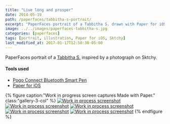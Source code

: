 ```yaml
---
title: "Live long and prosper"
date: 2014-05-19
path: /paperfaces/tabbitha-s-portrait/
excerpt: "PaperFaces portrait of a Tabbitha S. drawn with Paper for iOS on an iPad."
image: ../../images/paperfaces-tabbitha-s.jpg
categories: [paperfaces]
tags: [portrait, illustration, Paper for iOS, Sktchy]
last_modified_at: 2017-01-17T12:50:38-05:00
---
```


PaperFaces portrait of a [Tabbitha S.](https://sktchy.com/WjxgQ) inspired by a photograph on Sktchy.

#### Tools used

- [Pogo Connect Bluetooth Smart Pen](https://www.amazon.com/gp/product/B009K448L4/ref=as_li_ss_tl?ie=UTF8&camp=1789&creative=390957&creativeASIN=B009K448L4&linkCode=as2&tag=mademist-20)
- [Paper for iOS](https://paper.bywetransfer.com/)

{% figure caption:"Work in progress screen captures Made with Paper." class:"gallery-3-col" %}
[![Work in process screenshot](../../images/paperfaces-tabbitha-s-process-1-600.jpg)](../../images/paperfaces-tabbitha-s-process-1-lg.jpg) [![Work in process screenshot](../../images/paperfaces-tabbitha-s-process-2-600.jpg)](../../images/paperfaces-tabbitha-s-process-2-lg.jpg) [![Work in process screenshot](../../images/paperfaces-tabbitha-s-process-3-600.jpg)](../../images/paperfaces-tabbitha-s-process-3-lg.jpg) [![Work in process screenshot](../../images/paperfaces-tabbitha-s-process-4-600.jpg)](../../images/paperfaces-tabbitha-s-process-4-lg.jpg) [![Work in process screenshot](../../images/paperfaces-tabbitha-s-process-5-600.jpg)](../../images/paperfaces-tabbitha-s-process-5-lg.jpg)
{% endfigure %}
